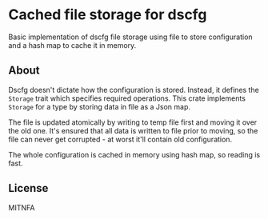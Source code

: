 Cached file storage for dscfg
=============================

Basic implementation of dscfg file storage using file to store configuration and
a hash map to cache it in memory.

About
-----

Dscfg doesn't dictate how the configuration is stored. Instead, it defines the
`Storage` trait which specifies required operations. This crate implements
`Storage` for a type by storing data in file as a Json map.

The file is updated atomically by writing to temp file first and moving it over
the old one. It's ensured that all data is written to file prior to moving, so
the file can never get corrupted - at worst it'll contain old configuration.

The whole configuration is cached in memory using hash map, so reading is fast.

License
-------

MITNFA
